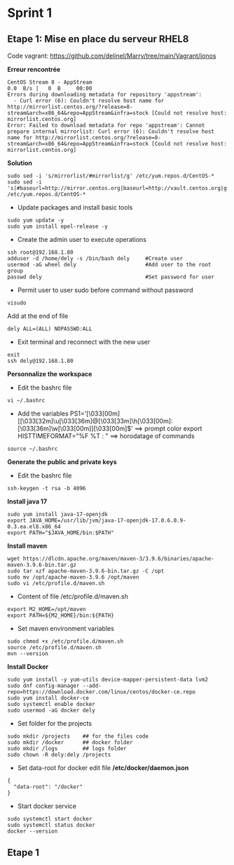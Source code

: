 # Sprint 1 #

## Etape 1: Mise en place du serveur RHEL8
Code vagrant: https://github.com/delinel/Marry/tree/main/Vagrant/ionos

**Erreur rencontrée**
```
CentOS Stream 8 - AppStream                                                                                         0.0  B/s |   0  B     00:00    
Errors during downloading metadata for repository 'appstream':
  - Curl error (6): Couldn't resolve host name for http://mirrorlist.centos.org/?release=8-stream&arch=x86_64&repo=AppStream&infra=stock [Could not resolve host: mirrorlist.centos.org]
Error: Failed to download metadata for repo 'appstream': Cannot prepare internal mirrorlist: Curl error (6): Couldn't resolve host name for http://mirrorlist.centos.org/?release=8-stream&arch=x86_64&repo=AppStream&infra=stock [Could not resolve host: mirrorlist.centos.org]
```
**Solution**
```
sudo sed -i 's/mirrorlist/#mirrorlist/g' /etc/yum.repos.d/CentOS-*
sudo sed -i 's|#baseurl=http://mirror.centos.org|baseurl=http://vault.centos.org|g' /etc/yum.repos.d/CentOS-*
```

- Update packages and install basic tools
```
sudo yum update -y
sudo yum install epel-release -y
```

- Create the admin user to execute operations
```
ssh root@192.168.1.80
adduser -d /home/dely -s /bin/bash dely     #Create user
usermod -aG wheel dely                      #Add user to the root group
passwd dely                                 #Set password for user
```
- Permit user to user sudo before command without password
```
visudo
```
Add at the end of file
```
dely ALL=(ALL) NOPASSWD:ALL
```
- Exit terminal and reconnect with the new user
```
exit
ssh dely@192.168.1.80
```

**Personnalize the workspace**
- Edit the bashrc file
```
vi ~/.bashrc
```
- Add the variables
PS1='\[\033[00m\][\[\033[32m\]\u\[\033[36m\]@\[\033[33m\]\h\[\033[00m\]:\[\033[36m\]\w\[\033[00m\]]\[\033[00m\]\$' ==> prompt color
export HISTTIMEFORMAT="%F %T : " ==> horodatage of commands
```
source ~/.bashrc
```

**Generate the public and private keys**
- Edit the bashrc file
```
ssh-keygen -t rsa -b 4096
```

**Install java 17**
```
sudo yum install java-17-openjdk
export JAVA_HOME=/usr/lib/jvm/java-17-openjdk-17.0.6.0.9-0.3.ea.el8.x86_64
export PATH="$JAVA_HOME/bin:$PATH"
```

**Install maven**
```
wget https://dlcdn.apache.org/maven/maven-3/3.9.6/binaries/apache-maven-3.9.6-bin.tar.gz
sudo tar xzf apache-maven-3.9.6-bin.tar.gz -C /opt
sudo mv /opt/apache-maven-3.9.6 /opt/maven
sudo vi /etc/profile.d/maven.sh
```
- Content of file /etc/profile.d/maven.sh
```
export M2_HOME=/opt/maven
export PATH=${M2_HOME}/bin:${PATH}
```

- Set maven environment variables
```
sudo chmod +x /etc/profile.d/maven.sh
source /etc/profile.d/maven.sh
mvn --version
```

**Install Docker**

```
sudo yum install -y yum-utils device-mapper-persistent-data lvm2 
sudo dnf config-manager --add-repo=https://download.docker.com/linux/centos/docker-ce.repo
sudo yum install docker-ce
sudo systemctl enable docker
sudo usermod -aG docker dely
```
- Set folder for the projects
```
sudo mkdir /projects    ## for the files code
sudo mkdir /docker      ## docker folder
sudo mkdir /logs        ## logs folder
sudo chown -R dely:dely /projects
```
- Set data-root for docker
 edit file **/etc/docker/daemon.json**
```
{
  "data-root": "/docker"
}
```
- Start docker service
```
sudo systemctl start docker
sudo systemctl status docker
docker --version
```

## Etape 1
